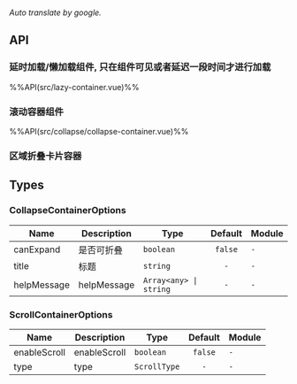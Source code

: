 ```yaml

```

*Auto translate by google.*


## API

### 延时加载/懒加载组件, 只在组件可见或者延迟一段时间才进行加载
%%API(src/lazy-container.vue)%%

### 滚动容器组件
%%API(src/collapse/collapse-container.vue)%%

### 区域折叠卡片容器

## Types

### CollapseContainerOptions

|Name|Description|Type|Default|Module|
|---|---|---|:---:|---|
|canExpand|是否可折叠|`boolean`|`false`|`-`|
|title|标题|`string`|`-`|`-`|
|helpMessage|helpMessage|`Array<any> \| string`|`-`|`-`|



### ScrollContainerOptions

|Name|Description|Type|Default|Module|
|---|---|---|:---:|---|
|enableScroll|enableScroll|`boolean`|`false`|`-`|
|type|type|`ScrollType`|`-`|`-`|


